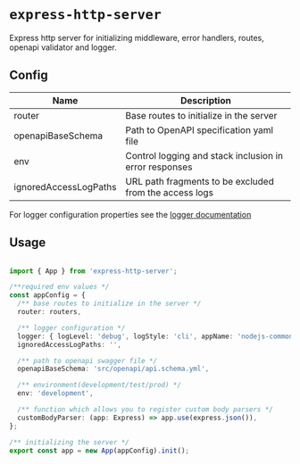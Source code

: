 # `express-http-server`

Express http server for initializing middleware, error handlers, routes, openapi validator and logger.

## Config

| Name                                        | Description                                                           |
| ------------------------------------------- | --------------------------------------------------------------------- |
| router                                      | Base routes to initialize in the server                               |
| openapiBaseSchema                           | Path to OpenAPI specification yaml file                               |
| env                                         | Control logging and stack inclusion in error responses                |
| ignoredAccessLogPaths                       | URL path fragments to be excluded from the access logs                |


For logger configuration properties see the
[logger documentation](https://gitlab.byteprophecy.accenture.com/dataverse/common-nodejs-components/blob/develop/packages/logger/README.md)


## Usage

```typescript

import { App } from 'express-http-server';

/**required env values */
const appConfig = {
  /** base routes to initialize in the server */
  router: routers,  

  /** logger configuration */
  logger: { logLevel: 'debug', logStyle: 'cli', appName: 'nodejs-commons', moduleName: 'App' },
  ignoredAccessLogPaths: '',

  /** path to openapi swagger file */
  openapiBaseSchema: 'src/openapi/api.schema.yml',

  /** environment(development/test/prod) */  
  env: 'development',

  /** function which allows you to register custom body parsers */
  customBodyParser: (app: Express) => app.use(express.json()),
};

/** initializing the server */
export const app = new App(appConfig).init();

```
